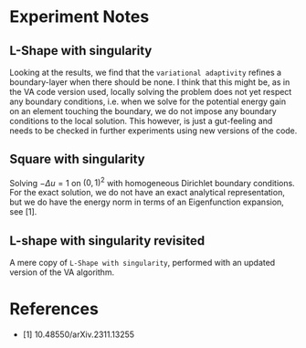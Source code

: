 # Experiment Notes

## L-Shape with singularity
Looking at the results, we find that the `variational adaptivity`
refines a boundary-layer when there should be none.
I think that this might be, as in the VA code version used,
locally solving the problem does not yet respect any boundary conditions,
i.e. when we solve for the potential energy gain on an element
touching the boundary, we do not impose any boundary conditions to
the local solution.
This however, is just a gut-feeling and needs to be checked in further
experiments using new versions of the code.

## Square with singularity
Solving $- \Delta u = 1$ on $(0, 1)^2$ with homogeneous Dirichlet 
boundary conditions. For the exact solution, we do not have an
exact analytical representation, but we do have the energy norm
in terms of an Eigenfunction expansion, see [1].

## L-shape with singularity revisited
A mere copy of `L-Shape with singularity`, performed with an
updated version of the VA algorithm.

# References

- [1] 10.48550/arXiv.2311.13255
